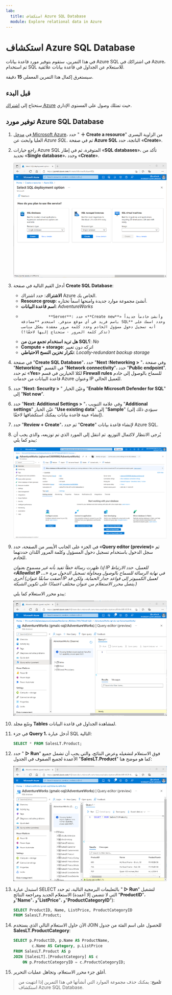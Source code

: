 ```yaml
---
lab:
  title: استكشاف Azure SQL Database
  module: Explore relational data in Azure
---
```


# <a name="explore-azure-sql-database"></a>استكشاف Azure SQL Database

في هذا التمرين، ستقوم بتوفير مورد قاعدة بيانات Azure SQL في اشتراكك في Azure، ثم استخدام SQL للاستعلام عن الجداول في قاعدة بيانات علائقية.

سيستغرق إكمال هذا التمرين المعملي **15** دقيقة.

## <a name="before-you-start"></a>قبل البدء

ستحتاج إلى [اشتراك Azure](https://azure.microsoft.com/free) حيث تمتلك وصول على المستوى الإداري.

## <a name="provision-an-azure-sql-database-resource"></a>توفير مورد Azure SQL Database

1. في [مدخل Microsoft Azure](https://portal.azure.com?azure-portal=true)، حدد " **&#65291; Create a resource**" من الزاوية اليسرى العليا وابحث عن *Azure SQL*. ثم في صفحة **Azure SQL** الناتجة، حدد «**Create**».

1. راجع خيارات Azure SQL المتوفرة، ثم في إطار «**SQL databases**»، تأكد من تحديد «**Single database**»، وحدد «**Create**».

    ![لقطة شاشة من مدخل Microsoft Azure تعرض صفحة "Azure SQL".](images//azure-sql-portal.png)

1. أدخل القيم التالية في صفحة **Create SQL Database**:
    - **الاشتراك**: حدد اشتراك Azure الخاص بك.
    - **Resource group**: أنشئ مجموعة موارد جديدة وامنحها اسماً تختاره.
    - **اسم قاعدة البيانات**: *AdventureWorks*
    -                 **Server**: حدد «**Create new**» وأنشئ خادماً جديداً باسم فريد في أي موقع متوفر. استخدم **مصادقة SQL** وحدد اسمك على أنه تسجيل دخول مسؤول الخادم وحدد كلمة مرور معقدة بشكل مناسب (تذكر كلمة المرور - ستحتاج إليها لاحقًا!)
    - **هل تريد استخدام تجمع مرن من SQL؟**: *No*
    - **Compute + storage**: اتركه دون تغيير
    - **تكرار تخزين النسخ الاحتياطي**: *Locally-redundant backup storage*

1. في صفحة "**Create SQL Database**"، حدد "**Next :Networking >** "، وفي صفحة "**Networking**" في القسم "**Network connectivity**"، حدد "**Public endpoint**". ثم حدد «**Yes**» لكلا الخيارين في قسم **Firewall rules** للسماح بالوصول إلى خادم قاعدة البيانات من خدمات Azure وعنوان IP للعميل الحالي.

1. حدد "**Next: Security >** " وعيّن الخيار "**Enable Microsoft Defender for SQL**" إلى "**Not now**".

1. حدد "**Next: Additional Settings >** "، وفي علامة التبويب "**Additional settings**" عيّن الخيار "**Use existing data**" إلى "**Sample**" (سيؤدي ذلك إلى إنشاء عينة قاعدة بيانات يمكنك استكشافها لاحقًا).

1. حدد "**Review + Create**"، ثم حدد "**Create**" لإنشاء قاعدة بيانات Azure SQL.

1. يُرجى الانتظار لاكتمال التوزيع. ثم انتقل إلى المورد الذي تم توزيعه، والذي يجب أن يبدو كما يلي:

    ![لقطة شاشة لمدخل Microsoft Azure تعرض صفحة "SQL Database".](images//sql-database-portal.png)

1. في الجزء على الجانب الأيسر من الصفحة، حدد «**Query editor (preview)**» ثم سجل الدخول باستخدام تسجيل دخول المسؤول وكلمة المرور اللذان حددتهما للخادم.
    
    *إذا ظهرت رسالة خطأ تفيد بأنه غير مسموح بعنوان IP للعميل، حدد الارتباط «**Allowlist IP ...**» في نهاية الرسالة للسماح بالوصول ومحاولة تسجيل الدخول مرة أخرى (أضفت سابقًا عنوان IP لعميل الكمبيوتر إلى قواعد جدار الحماية، ولكن قد يتصل محرر الاستعلام من عنوان مختلف اعتمادًا على تكوين الشبكة.)*
    
    يبدو محرر الاستعلام كما يلي:
    
    ![لقطة شاشة لمدخل Microsoft Azure تعرض محرر الاستعلام.](images//query-editor.png)

1. وسّع مجلد **Tables** لمشاهدة الجداول في قاعدة البيانات.

1. في جزء **Query 1**، أدخل عبارة SQL التالية:

    ```sql
    SELECT * FROM SalesLT.Product;
    ```

1. حدد " **&#9655; Run**" فوق الاستعلام لتشغيله وعرض النتائج، والتي يجب أن تشمل جميع الأعمدة لجميع الصفوف في الجدول "**SalesLT.Product**" كما هو موضح هنا:

    ![لقطة شاشة لمدخل Microsoft Azure تعرض محرر الاستعلام مع نتائج الاستعلام.](images//sql-query-results.png)

1. استبدل عبارة SELECT بالتعليمات البرمجية التالية، ثم حدد " **&#9655; Run**" لتشغيل الاستعلام الجديد ومراجعة النتائج (التي لا تتضمن إلا أعمدة "**ProductID**"، و"**Name**"، و"**ListPrice**"، و"**ProductCategoryID**"):

    ```sql
    SELECT ProductID, Name, ListPrice, ProductCategoryID
    FROM SalesLT.Product;
    ```

1. الآن حاول الاستعلام التالي الذي يستخدم JOIN للحصول على اسم الفئة من جدول **SalesLT.ProductCategory**:

    ```sql
    SELECT p.ProductID, p.Name AS ProductName,
            c.Name AS Category, p.ListPrice
    FROM SalesLT.Product AS p
    JOIN [SalesLT].[ProductCategory] AS c
        ON p.ProductCategoryID = c.ProductCategoryID;
    ```

1. أغلق جزء محرر الاستعلام، وتجاهل عمليات التحرير.

> **تلميح**: يمكنك حذف مجموعة الموارد التي أنشأتها في هذا التمرين إذا انتهيت من استكشاف Azure SQL Database.
